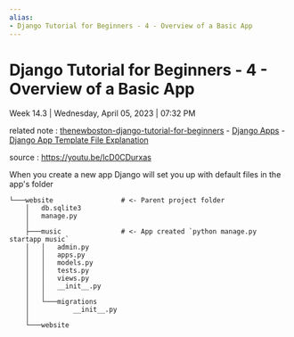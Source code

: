 ```yaml
---
alias:
- Django Tutorial for Beginners - 4 - Overview of a Basic App
---
```

# Django Tutorial for Beginners - 4 - Overview of a Basic App

Week 14.3 | Wednesday, April 05, 2023 | 07:32 PM

related note : [thenewboston-django-tutorial-for-beginners](thenewboston-django-tutorial-for-beginners.md) - [Django Apps](Django%20Apps.md) - [Django App Template File Explanation](Django%20App%20Template%20File%20Explanation.md)

source : <https://youtu.be/lcD0CDurxas>

When you create a new app Django will set you up with default files in the app's folder

```text
└───website                 # <- Parent project folder
    │   db.sqlite3
    │   manage.py
    │
    ├───music               # <- App created `python manage.py startapp music`
    │   │   admin.py
    │   │   apps.py
    │   │   models.py
    │   │   tests.py
    │   │   views.py
    │   │   __init__.py
    │   │
    │   └───migrations
    │           __init__.py
    │
    └───website
```
